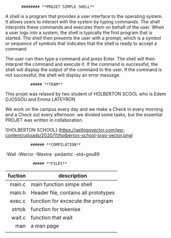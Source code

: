            ######## **PROJET SIMPLE SHELL**

A shell is a program that provides a user interface to the operating system. It allows users to interact with the system by typing commands. The shell interprets these commands and executes them on behalf of the user.
When a user logs into a system, the shell is typically the first program that is started. The shell then presents the user with a prompt, which is a symbol or sequence of symbols that indicates that the shell is ready to accept a command.

The user can then type a command and press Enter. The shell will then interpret the command and execute it. If the command is successful, the shell will display the output of the command to the user. If the command is not successful, the shell will display an error message.



               ##### **TEAM**

This projet was relased by two student of HOLBERTON SCOOL who is Edem DJOSSOU and Emma LATEYRON 

We work on the campus every day and we make a Check in every morning and a Check out every afternoon. we divided some tasks, but the essential PROJET was written in collaboration.

               
![HOLBERTON SCHOOL]
(https://getlogovector.com/wp-content/uploads/2020/11/holberton-school-logo-vector.png)

 
               ###### **COMPILATION**

-Wall -Werror -Wextra -pedantic -std=gnu89

                ##### **FILES**


| fuction|          description                  |
|-----:  |---------------------------------------|
| main.c | main function simpe shell             |
| main.h | Header file, contains all prototypes  |
| exec.c | function for excecute the program     |
| strtok | function for tokenise                 |
| wait.c | function that wait                    |
| man    | a man page                            |
|        |